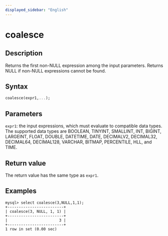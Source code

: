 ```yaml
---
displayed_sidebar: "English"
---
```


# coalesce

## Description

Returns the first non-NULL expression among the input parameters. Returns NULL if non-NULL expressions cannot be found.

## Syntax

```Haskell
coalesce(expr1,...);
```

## Parameters

`expr1`: the input expressions, which must evaluate to compatible data types. The supported data types are BOOLEAN, TINYINT, SMALLINT, INT, BIGINT, LARGEINT, FLOAT, DOUBLE, DATETIME, DATE, DECIMALV2, DECIMAL32, DECIMAL64, DECIMAL128, VARCHAR, BITMAP, PERCENTILE, HLL, and TIME.

## Return value

The return value has the same type as `expr1`.

## Examples

```Plain Text
mysql> select coalesce(3,NULL,1,1);
+-------------------------+
| coalesce(3, NULL, 1, 1) |
+-------------------------+
|                       3 |
+-------------------------+
1 row in set (0.00 sec)
```
